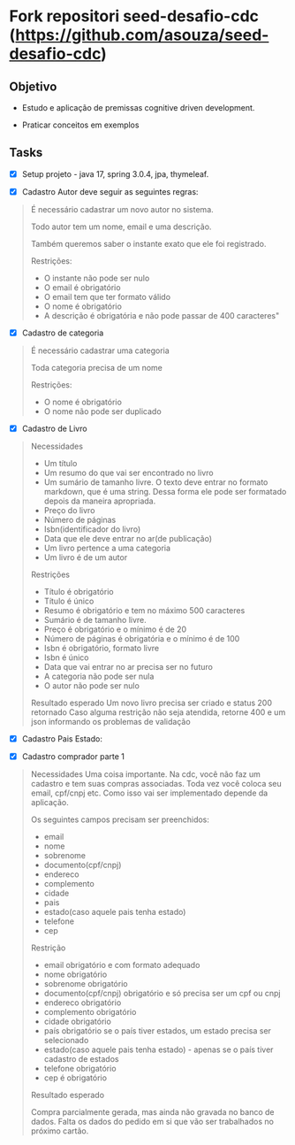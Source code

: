 # Fork repositori seed-desafio-cdc (https://github.com/asouza/seed-desafio-cdc)



## Objetivo

- Estudo e aplicação de premissas cognitive driven development.

- Praticar conceitos em exemplos


## Tasks

- [x] Setup projeto - java 17, spring 3.0.4, jpa, thymeleaf.

- [x]  Cadastro Autor deve seguir as seguintes regras:

 > É necessário cadastrar um novo autor no sistema. 
 > 
 >  Todo autor tem um nome, email e uma descrição. 
 >  
 >   Também queremos saber o instante exato que ele foi registrado.
 > 
 >  Restrições:
 > 
 >  - O instante não pode ser nulo
 >  - O email é obrigatório
 >  - O email tem que ter formato válido
 >  - O nome é obrigatório
 >  - A descrição é obrigatória e não pode passar de 400 caracteres"

- [x] Cadastro de categoria

> É necessário cadastrar uma  categoria
> 
> Toda categoria precisa de um nome
> 
> Restrições:
> 
> - O nome é obrigatório
> - O nome não pode ser duplicado
> 


- [x] Cadastro de Livro

>
> Necessidades
>  
> - Um título
> - Um resumo do que vai ser encontrado no livro
> - Um sumário de tamanho livre. O texto deve entrar no formato markdown, que é uma string. Dessa forma ele pode ser formatado depois da maneira apropriada.
> - Preço do livro
> - Número de páginas
> - Isbn(identificador do livro)
> - Data que ele deve entrar no ar(de publicação)
> - Um livro pertence a uma categoria
> - Um livro é de um autor
> 
> Restrições
> 
> - Título é obrigatório
> - Título é único
> - Resumo é obrigatório e tem no máximo 500 caracteres
> - Sumário é de tamanho livre.
> - Preço é obrigatório e o mínimo é de 20
> - Número de páginas é obrigatória e o mínimo é de 100
> - Isbn é obrigatório, formato livre
> - Isbn é único
> - Data que vai entrar no ar precisa ser no futuro
> - A categoria não pode ser nula
> - O autor não pode ser nulo
> 
> 
> Resultado esperado
> Um novo livro precisa ser criado e status 200 retornado
> Caso alguma restrição não seja atendida, retorne 400 e um json informando os problemas de validação
> 

- [x] Cadastro Pais Estado:



- [x] Cadastro comprador parte 1

>
> Necessidades
> Uma coisa importante. 
> Na cdc, você não faz um cadastro e tem suas compras associadas. 
> Toda vez você coloca seu email, cpf/cnpj etc. 
> Como isso vai ser implementado depende da aplicação.
> 
> Os seguintes campos precisam ser preenchidos:
> 
> - email
> - nome
> - sobrenome
> - documento(cpf/cnpj)
> - endereco
> - complemento
> - cidade
> - pais
> - estado(caso aquele pais tenha estado)
> - telefone
> - cep
> 
> Restrição
> 
> - email obrigatório e com formato adequado
> - nome obrigatório
> - sobrenome obrigatório
> - documento(cpf/cnpj) obrigatório e só precisa ser um cpf ou cnpj
> - endereco obrigatório
> - complemento obrigatório
> - cidade obrigatório
> - país obrigatório se o país tiver estados, um estado precisa ser selecionado
> - estado(caso aquele pais tenha estado) - apenas se o país tiver cadastro de estados
> - telefone obrigatório
> - cep é obrigatório
> 
> Resultado esperado
> 
> Compra parcialmente gerada, mas ainda não gravada no banco de dados. Falta os dados do pedido em si que vão ser trabalhados no próximo cartão.
